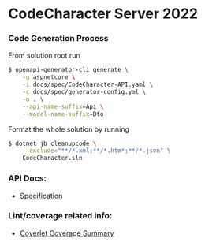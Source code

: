 # CodeCharacter Server 2022

### Code Generation Process

From solution root run

```sh
$ openapi-generator-cli generate \
    -g aspnetcore \
    -i docs/spec/CodeCharacter-API.yaml \
    -c docs/spec/generator-config.yml \
    -o . \
    --api-name-suffix=Api \
    --model-name-suffix=Dto
```

Format the whole solution by running

```sh
$ dotnet jb cleanupcode \
    --exclude="**/*.xml;**/*.htm*;**/*.json" \
    CodeCharacter.sln
```

### API Docs:

* [Specification](spec/index.html)

### Lint/coverage related info:

* [Coverlet Coverage Summary](coverage/index.html)